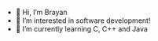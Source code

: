 - 👋 Hi, I’m Brayan
- 👀 I’m interested in software development!
- 🌱 I’m currently learning C, C++ and Java

<!---
ElBrayan12/ElBrayan12 is a ✨ special ✨ repository because its `README.md` (this file) appears on your GitHub profile.
You can click the Preview link to take a look at your changes.
--->
